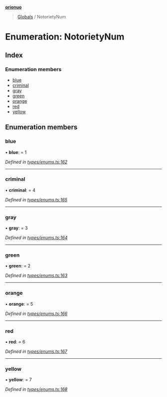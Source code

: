 **[orionuo](../README.md)**

> [Globals](../globals.md) / NotorietyNum

# Enumeration: NotorietyNum

## Index

### Enumeration members

* [blue](notorietynum.md#blue)
* [criminal](notorietynum.md#criminal)
* [gray](notorietynum.md#gray)
* [green](notorietynum.md#green)
* [orange](notorietynum.md#orange)
* [red](notorietynum.md#red)
* [yellow](notorietynum.md#yellow)

## Enumeration members

### blue

•  **blue**:  = 1

*Defined in [types/enums.ts:162](https://github.com/msviha/orionuo/blob/692d718/src/types/enums.ts#L162)*

___

### criminal

•  **criminal**:  = 4

*Defined in [types/enums.ts:165](https://github.com/msviha/orionuo/blob/692d718/src/types/enums.ts#L165)*

___

### gray

•  **gray**:  = 3

*Defined in [types/enums.ts:164](https://github.com/msviha/orionuo/blob/692d718/src/types/enums.ts#L164)*

___

### green

•  **green**:  = 2

*Defined in [types/enums.ts:163](https://github.com/msviha/orionuo/blob/692d718/src/types/enums.ts#L163)*

___

### orange

•  **orange**:  = 5

*Defined in [types/enums.ts:166](https://github.com/msviha/orionuo/blob/692d718/src/types/enums.ts#L166)*

___

### red

•  **red**:  = 6

*Defined in [types/enums.ts:167](https://github.com/msviha/orionuo/blob/692d718/src/types/enums.ts#L167)*

___

### yellow

•  **yellow**:  = 7

*Defined in [types/enums.ts:168](https://github.com/msviha/orionuo/blob/692d718/src/types/enums.ts#L168)*
